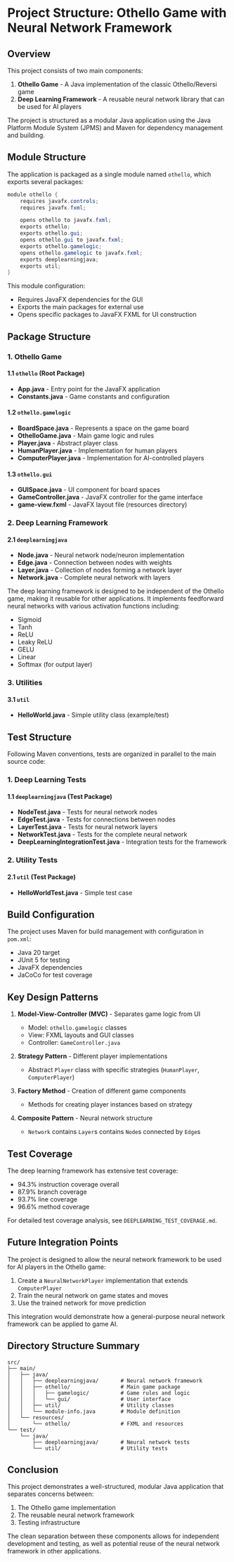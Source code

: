 # Project Structure: Othello Game with Neural Network Framework

## Overview

This project consists of two main components:
1. **Othello Game** - A Java implementation of the classic Othello/Reversi game
2. **Deep Learning Framework** - A reusable neural network library that can be used for AI players

The project is structured as a modular Java application using the Java Platform Module System (JPMS) and Maven for dependency management and building.

## Module Structure

The application is packaged as a single module named `othello`, which exports several packages:

```java
module othello {
    requires javafx.controls;
    requires javafx.fxml;

    opens othello to javafx.fxml;
    exports othello;
    exports othello.gui;
    opens othello.gui to javafx.fxml;
    exports othello.gamelogic;
    opens othello.gamelogic to javafx.fxml;
    exports deeplearningjava;
    exports util;
}
```

This module configuration:
- Requires JavaFX dependencies for the GUI
- Exports the main packages for external use
- Opens specific packages to JavaFX FXML for UI construction

## Package Structure

### 1. Othello Game

#### 1.1 `othello` (Root Package)
- **App.java** - Entry point for the JavaFX application
- **Constants.java** - Game constants and configuration

#### 1.2 `othello.gamelogic`
- **BoardSpace.java** - Represents a space on the game board
- **OthelloGame.java** - Main game logic and rules
- **Player.java** - Abstract player class
- **HumanPlayer.java** - Implementation for human players
- **ComputerPlayer.java** - Implementation for AI-controlled players

#### 1.3 `othello.gui`
- **GUISpace.java** - UI component for board spaces
- **GameController.java** - JavaFX controller for the game interface
- **game-view.fxml** - JavaFX layout file (resources directory)

### 2. Deep Learning Framework

#### 2.1 `deeplearningjava`
- **Node.java** - Neural network node/neuron implementation
- **Edge.java** - Connection between nodes with weights
- **Layer.java** - Collection of nodes forming a network layer
- **Network.java** - Complete neural network with layers

The deep learning framework is designed to be independent of the Othello game, making it reusable for other applications. It implements feedforward neural networks with various activation functions including:
- Sigmoid
- Tanh
- ReLU
- Leaky ReLU
- GELU
- Linear
- Softmax (for output layer)

### 3. Utilities

#### 3.1 `util`
- **HelloWorld.java** - Simple utility class (example/test)

## Test Structure

Following Maven conventions, tests are organized in parallel to the main source code:

### 1. Deep Learning Tests

#### 1.1 `deeplearningjava` (Test Package)
- **NodeTest.java** - Tests for neural network nodes
- **EdgeTest.java** - Tests for connections between nodes
- **LayerTest.java** - Tests for neural network layers
- **NetworkTest.java** - Tests for the complete neural network
- **DeepLearningIntegrationTest.java** - Integration tests for the framework

### 2. Utility Tests

#### 2.1 `util` (Test Package)
- **HelloWorldTest.java** - Simple test case

## Build Configuration

The project uses Maven for build management with configuration in `pom.xml`:

- Java 20 target
- JUnit 5 for testing
- JavaFX dependencies
- JaCoCo for test coverage

## Key Design Patterns

1. **Model-View-Controller (MVC)** - Separates game logic from UI
   - Model: `othello.gamelogic` classes
   - View: FXML layouts and GUI classes
   - Controller: `GameController.java`

2. **Strategy Pattern** - Different player implementations
   - Abstract `Player` class with specific strategies (`HumanPlayer`, `ComputerPlayer`)

3. **Factory Method** - Creation of different game components
   - Methods for creating player instances based on strategy

4. **Composite Pattern** - Neural network structure
   - `Network` contains `Layer`s contains `Node`s connected by `Edge`s

## Test Coverage

The deep learning framework has extensive test coverage:
- 94.3% instruction coverage overall
- 87.9% branch coverage
- 93.7% line coverage
- 96.6% method coverage

For detailed test coverage analysis, see `DEEPLEARNING_TEST_COVERAGE.md`.

## Future Integration Points

The project is designed to allow the neural network framework to be used for AI players in the Othello game:

1. Create a `NeuralNetworkPlayer` implementation that extends `ComputerPlayer`
2. Train the neural network on game states and moves
3. Use the trained network for move prediction

This integration would demonstrate how a general-purpose neural network framework can be applied to game AI.

## Directory Structure Summary

```
src/
├── main/
│   ├── java/
│   │   ├── deeplearningjava/       # Neural network framework
│   │   ├── othello/                # Main game package
│   │   │   ├── gamelogic/          # Game rules and logic
│   │   │   └── gui/                # User interface
│   │   ├── util/                   # Utility classes
│   │   └── module-info.java        # Module definition
│   └── resources/
│       └── othello/                # FXML and resources
└── test/
    └── java/
        ├── deeplearningjava/       # Neural network tests
        └── util/                   # Utility tests
```

## Conclusion

This project demonstrates a well-structured, modular Java application that separates concerns between:
1. The Othello game implementation
2. The reusable neural network framework
3. Testing infrastructure

The clean separation between these components allows for independent development and testing, as well as potential reuse of the neural network framework in other applications.